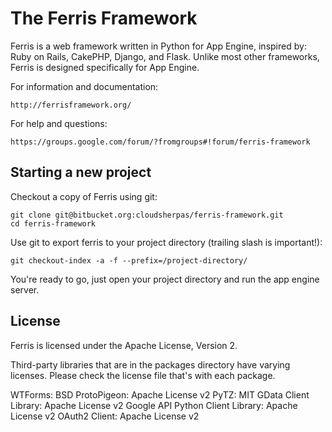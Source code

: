 The Ferris Framework
====================

Ferris is a web framework written in Python for App Engine, inspired by: Ruby on Rails, CakePHP, Django, and Flask. Unlike most other frameworks, Ferris is designed specifically for App Engine.

For information and documentation:

    http://ferrisframework.org/

For help and questions: 

    https://groups.google.com/forum/?fromgroups#!forum/ferris-framework


Starting a new project
----------------------

Checkout a copy of Ferris using git:

    git clone git@bitbucket.org:cloudsherpas/ferris-framework.git
    cd ferris-framework

Use git to export ferris to your project directory (trailing slash is important!):

    git checkout-index -a -f --prefix=/project-directory/

You're ready to go, just open your project directory and  run the app engine server.

License
-------

Ferris is licensed under the Apache License, Version 2.

Third-party libraries that are in the packages directory have varying licenses. Please check the license file that's with each package.

WTForms: BSD
ProtoPigeon: Apache License v2
PyTZ: MIT
GData Client Library: Apache License v2
Google API Python Client Library: Apache License v2
OAuth2 Client: Apache License v2
